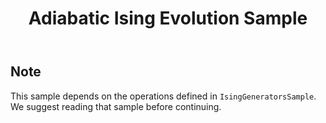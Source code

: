 ﻿---
title: "Adiabatic Ising Evolution Sample"
---

<!--

    TODO:
    - write a summary
    - provide a manifest
    - references

    H2SimulationSample/README.md is probably a good example to emulate.

-->

## Note ##

This sample depends on the operations defined in `IsingGeneratorsSample`.
We suggest reading that sample before continuing.
